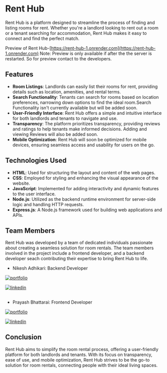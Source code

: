 # Rent Hub

Rent Hub is a platform designed to streamline the process of finding and listing rooms for rent. Whether you're a landlord looking to rent out a room or a tenant searching for accommodation, Rent Hub makes it easy to connect and find the perfect match.

Preview of Rent Hub-[https://rent-hub-1.onrender.com](https://rent-hub-1.onrender.com)
Note: Preview is only available if after the the server is restarted. So for preview contact to the developers.

## Features

- **Room Listings**: Landlords can easily list their rooms for rent, providing details such as location, amenities, and rental terms.
- **Search Functionality**: Tenants can search for rooms based on location preferences, narrowing down options to find the ideal room.Search Functionality isn't currently available but will be added soon.
- **User-Friendly Interface**: Rent Hub offers a simple and intuitive interface for both landlords and tenants to navigate and use.
- **Transparency**: The platform prioritizes transparency, providing reviews and ratings to help tenants make informed decisions. Adding and viewing Reviews will also be added soon.
- **Mobile Optimization**: Rent Hub will soon be optimized for mobile devices, ensuring seamless access and usability for users on the go.

## Technologies Used

- **HTML**: Used for structuring the layout and content of the web pages.
- **CSS**: Employed for styling and enhancing the visual appearance of the website.
- **JavaScript**: Implemented for adding interactivity and dynamic features to the user interface.
- **Node.js**: Utilized as the backend runtime environment for server-side logic and handling HTTP requests.
- **Express.js**: A Node.js framework used for building web applications and APIs.

## Team Members

Rent Hub was developed by a team of dedicated individuals passionate about creating a seamless solution for room rentals. The team members involved in the project include a frontend developer, and a backend developer seach contributing their expertise to bring Rent Hub to life.

- Nikesh Adhikari: Backend Developer

[![portfolio](https://img.shields.io/badge/facebook-000?style=for-the-badge&logo=facebook&logoColor=white)](profile.php?id=100022588837150)

[![linkedin](https://img.shields.io/badge/github-0A66C2?style=for-the-badge&logo=github&logoColor=white)](https://github.com/Nickeshadhikari9)
##  

- Prayash Bhattarai: Frontend Developer

[![portfolio](https://img.shields.io/badge/facebook-000?style=for-the-badge&logo=facebook&logoColor=white)]()

[![linkedin](https://img.shields.io/badge/github-0A66C2?style=for-the-badge&logo=github&logoColor=white)](https://github.com/Prayash-11)
##  

## Conclusion

Rent Hub aims to simplify the room rental process, offering a user-friendly platform for both landlords and tenants. With its focus on transparency, ease of use, and mobile optimization, Rent Hub strives to be the go-to solution for room rentals, connecting people with their ideal living spaces.
